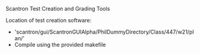 Scantron Test Creation and Grading Tools

Location of test creation software:
- 'scantron/gui/ScantronGUIAlpha/PhilDummyDirectory/Class/447/w21/plan/'
- Compile using the provided makefile
